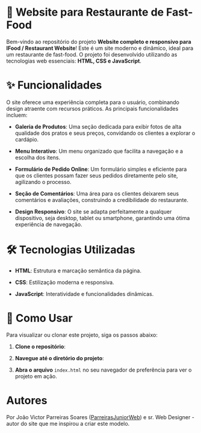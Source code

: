 # 🍔 Website para Restaurante de Fast-Food
Bem-vindo ao repositório do projeto **Website completo e responsivo para IFood / Restaurant Website**! Este é um site moderno e dinâmico, ideal para um restaurante de fast-food. O projeto foi desenvolvido utilizando as tecnologias web essenciais: **HTML, CSS e JavaScript**.

# ✨ Funcionalidades
O site oferece uma experiência completa para o usuário, combinando design atraente com recursos práticos. As principais funcionalidades incluem:

 - **Galeria de Produtos**: Uma seção dedicada para exibir fotos de alta qualidade dos pratos e seus preços, convidando os clientes a explorar o cardápio.

 - **Menu Interativo**: Um menu organizado que facilita a navegação e a escolha dos itens.

 - **Formulário de Pedido Online**: Um formulário simples e eficiente para que os clientes possam fazer seus pedidos diretamente pelo site, agilizando o processo.

 - **Seção de Comentários**: Uma área para os clientes deixarem seus comentários e avaliações, construindo a credibilidade do restaurante.

 - **Design Responsivo**: O site se adapta perfeitamente a qualquer dispositivo, seja desktop, tablet ou smartphone, garantindo uma ótima experiência de navegação.

# 🛠️ Tecnologias Utilizadas
 - **HTML**: Estrutura e marcação semântica da página.

 - **CSS**: Estilização moderna e responsiva.

 - **JavaScript**: Interatividade e funcionalidades dinâmicas.

# 🚀 Como Usar
Para visualizar ou clonar este projeto, siga os passos abaixo:

1. **Clone o repositório**:

2. **Navegue até o diretório do projeto**:

3. **Abra o arquivo** `index.html` no seu navegador de preferência para ver o projeto em ação.

# Autores 
Por João Victor Parreiras Soares ([ParreirasJuniorWeb](https://github.com/ParreirasJuniorWeb/)) e sr. Web Designer - autor do site que me inspirou a criar este modelo.
